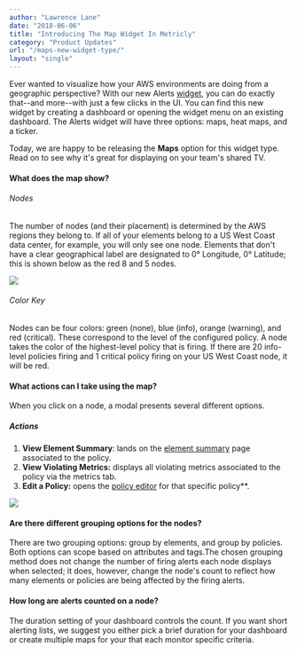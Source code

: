 ```yaml
---
author: "Lawrence Lane"
date: "2018-06-06"
title: "Introducing The Map Widget In Metricly"
category: "Product Updates"
url: "/maps-new-widget-type/"
layout: "single"
---
```


Ever wanted to visualize how your AWS environments are doing from a geographic perspective?  With our new Alerts [widget](https://docs.metricly.com/data-visualization/dashboards/widgets/), you can do exactly that--and more--with just a few clicks in the UI. You can find this new widget by creating a dashboard or opening the widget menu on an existing dashboard. The Alerts widget will have three options: maps, heat maps, and a ticker.

Today, we are happy to be releasing the **Maps** option for this widget type. Read on to see why it's great for displaying on your team's shared TV.

#### **What does the map show?**

###### Nodes

The number of nodes (and their placement) is determined by the AWS regions they belong to. If all of your elements belong to a US West Coast data center, for example, you will only see one node. Elements that don't have a clear geographical label are designated to 0° Longitude, 0° Latitude; this is shown below as the red 8 and 5 nodes.

![](https://www.metricly.com/wp-content/uploads/2018/05/node-examples.png)

###### Color Key


Nodes can be four colors: green (none), blue (info), orange (warning), and red (critical). These correspond to the level of the configured policy. A node takes the color of the highest-level policy that is firing.  If there are 20 info-level policies firing and 1 critical policy firing on your US West Coast node, it will be red.

#### **What actions can I take using the map?**

When you click on a node, a modal presents several different options.

##### Actions

1.  **View Element Summary**: lands on the [element summary](https://docs.metricly.com/data-visualization/inventory/) page associated to the policy.
2.  **View Violating Metrics:** displays all violating metrics associated to the policy via the metrics tab.
3.  **Edit a Policy:** opens the [policy editor](https://docs.metricly.com/alerts-notifications/policies/create-edit-policies/) for that specific policy**.

![](https://www.metricly.com/wp-content/uploads/2018/06/options-for-map-.png)

#### **Are there different grouping options for the nodes?**

There are two grouping options: group by elements, and group by policies. Both options can scope based on attributes and tags.The chosen grouping method does not change the number of firing alerts each node displays when selected; it does, however, change the node's count to reflect how many elements or policies are being affected by the firing alerts.

#### **How long are alerts counted on a node?**

The duration setting of your dashboard controls the count. If you want short alerting lists, we suggest you either pick a brief duration for your dashboard or create multiple maps for your that each monitor specific criteria.
